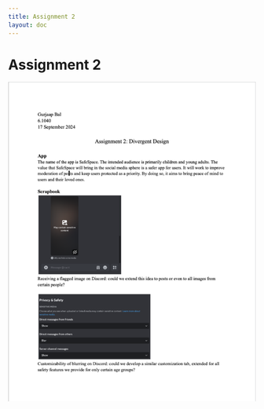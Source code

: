 ```yaml
---
title: Assignment 2
layout: doc
---
```


# Assignment 2

![Page 1](../../assets/images/assignment2/2-page1.png)